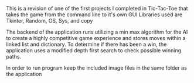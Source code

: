 This is a revision of one of the first projects I completed in Tic-Tac-Toe that takes the game from the command line to it's own GUI
Libraries used are Tkinter, Random, OS, Sys, and copy

The backend of the application runs utilizing a min max algorithm for the AI to create a highly competitive game experience and stores moves within a linked list and dictionary.
To determine if there has been a win, the application uses a modified depth first search to check possible winning paths.

In order to run program keep the included image files in the same folder as the application